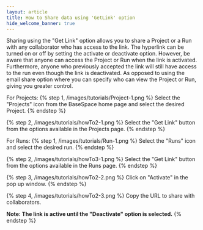 ```yaml
---
layout: article
title: How to Share data using 'GetLink' option
hide_welcome_banner: true
---
```


Sharing using the "Get Link" option allows you to share a Project or a Run with any collaborator who has access to the link. The hyperlink can be turned on or off by setting the activate or deactivate option. However, be aware that anyone can access the Project or Run when the link is activated. Furthermore, anyone who previously accepted the link will still have access to the run even though the link is deactivated. As opposed to using the email share option where you can specify who can view the Project or Run, giving you greater control. 

For Projects:
{% step 1, /images/tutorials/Project-1.png %}
Select the "Projects" icon from the BaseSpace home page and select the desired Project.
{% endstep %}

{% step 2, /images/tutorials/howTo2-1.png %}
Select the "Get Link" button from the options available in the Projects page.
{% endstep %}

For Runs:
{% step 1, /images/tutorials/Run-1.png %}
Select the "Runs" icon and select the desired run.
{% endstep %}

{% step 2, /images/tutorials/howTo3-1.png %}
Select the "Get Link" button from the options available in the Runs page.
{% endstep %}

{% step 3, /images/tutorials/howTo2-2.png %}
Click on "Activate" in the pop up window.
{% endstep %}

{% step 4, /images/tutorials/howTo2-3.png %}
Copy the URL to share with collaborators.

**Note:  The link is active until the "Deactivate" option is selected.**
{% endstep %}